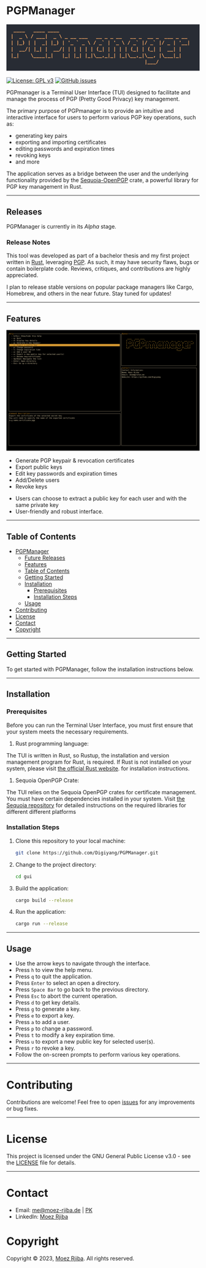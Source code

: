 # PGPManager
![](banner.jpg)

[![License: GPL v3](https://img.shields.io/badge/License-GPLv3-blue.svg)](https://www.gnu.org/licenses/gpl-3.0)
[![GitHub issues](https://img.shields.io/github/issues/Digiyang/PGPManager.svg)](https://github.com/Digiyang/PGPManager/issues)
<!-- [![GitHub stars](https://img.shields.io/github/stars/Digiyang/PGPManager.svg)] (https://github.com/Digiyang/PGPManager/stargazers) -->
<!-- [![GitHub forks](https://img.shields.io/github/forks/Digiyang/PGPManager.svg)](https://github.com/Digiyang/PGPManager/network) -->

PGPmanager is a Terminal User Interface (TUI) designed to facilitate and manage the process of PGP (Pretty Good Privacy) key management.

<!-- Anyone checking this out and who would be qualify to use it, will know what PGP is, so lets get straight to the point. -->
<!-- PGP is a widely-used encryption standard that allows users to secure their communication and data by encrypting messages and files with public and private keys. -->
The primary purpose of PGPmanager is to provide an intuitive and interactive interface for users to perform various PGP key operations, such as:
<!-- created a list, as this text got very long. As this is repetitive because of the feature section below, you might just take it out? -->
- generating key pairs 
- exporting and importing certificates 
- editing passwords and expiration times
- revoking keys 
- and more 

The application serves as a bridge between the user and the underlying functionality provided by the [Sequoia-OpenPGP](https://sequoia-pgp.org/) crate, a powerful library for PGP key management in Rust.

---

## Releases

PGPManager is currently in its *Alpha* stage. 

### Release Notes
This tool was developed as part of a bachelor thesis and my first project written in [Rust](https://www.rust-lang.org/), leveraging [PGP](https://www.openpgp.org/). As such, it may have security flaws, bugs or contain boilerplate code. Reviews, critiques, and contributions are highly appreciated.

I plan to release stable versions on popular package managers like Cargo, Homebrew, and others in the near future. Stay tuned for updates!

---

## Features
![](help.png)

- Generate PGP keypair & revocation certificates
- Export public keys
- Edit key passwords and expiration times
- Add/Delete users
- Revoke keys
<!-- user can .... for each user -- is unclear who user is, --better?: contact, recipient -->
- Users can choose to extract a public key for each user and with the same private key 
- User-friendly and robust interface.

---

## Table of Contents

- [PGPManager](#pgpmanager)
  - [Future Releases](#future-releases)
  - [Features](#features)
  - [Table of Contents](#table-of-contents)
  - [Getting Started](#getting-started)
  - [Installation](#installation)
    - [Prerequisites](#prerequisites)
    - [Installation Steps](#installation-steps)
  - [Usage](#usage)
- [Contributing](#contributing)
- [License](#license)
- [Contact](#contact)
- [Copyright](#copyright)

---

## Getting Started

<!-- does this section need to be here? It doesnt contribute a significant information -->
To get started with PGPManager, follow the installation instructions below.

---

## Installation

### Prerequisites

Before you can run the Terminal User Interface, you must first ensure that your system meets the necessary requirements.

1. Rust programming language:

The TUI is written in Rust, so Rustup, the installation and version management program for Rust, is required. If Rust is not installed on your system, please visit [the official Rust website](https://www.rust-lang.org/). for installation instructions.

1. Sequoia OpenPGP Crate:

The TUI relies on the Sequoia OpenPGP crates for certificate management. You must have certain dependencies installed in your system. Visit [the Sequoia repository](https://gitlab.com/sequoia-pgp/sequoia) for detailed instructions on the required libraries for different
different platforms

### Installation Steps

1. Clone this repository to your local machine:

   ```bash
   git clone https://github.com/Digiyang/PGPManager.git
   ```

2. Change to the project directory:

   ```bash
   cd gui
   ```

3. Build the application:
      ```bash
      cargo build --release
      ```

4. Run the application:
      ```bash
      cargo run --release
      ```

---

## Usage
- Use the arrow keys to navigate through the interface.
- Press `h` to view the help menu.
- Press `q` to quit the application.
- Press `Enter` to select an open a directory.
- Press `Space Bar` to go back to the previous directory.
- Press `Esc` to abort the current operation.
- Press `d` to get key details.
- Press `g` to generate a key.
- Press `e` to export a key.
- Press `a` to add a user.
- Press `p` to change a password.
- Press `t` to modify a key expiration time.
- Press `u` to export a new public key for selected user(s).
- Press `r` to revoke a key.
- Follow the on-screen prompts to perform various key operations.

---

# Contributing
Contributions are welcome! Feel free to open [issues](https://github.com/Digiyang/PGPManager/issues) for any improvements or bug fixes.

---

# License
This project is licensed under the GNU General Public License v3.0 - see the [LICENSE](LICENSE) file for details.

---

# Contact
<!-- dude, you re handling pgp and not providing a pgp key? :D -->
- Email: [me@moez-rjiba.de](mailto:me@moez-rjiba.de) | [PK](https://keys.openpgp.org/vks/v1/by-fingerprint/86A99D41E4949A6C69F146DCFFECDB3134787C18)
- LinkedIn: [Moez Rjiba](https://www.linkedin.com/in/moez-rjiba-1a3ab21a2/)
<!-- allthough here on github, they will be on your profile right? -->

# Copyright
Copyright © 2023, [Moez Rjiba](moez-rjiba.de). All rights reserved.

